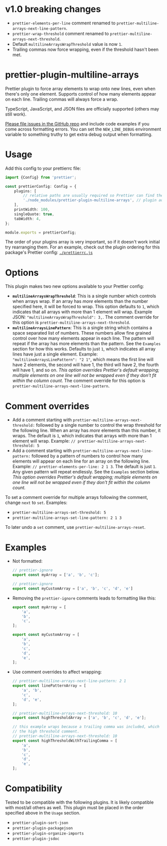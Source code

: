 # v1.0 breaking changes

-   `prettier-elements-per-line` comment renamed to `prettier-multiline-arrays-next-line-pattern`.
-   `prettier-wrap-threshold` comment renamed to `prettier-multiline-arrays-next-threshold`.
-   Default `multilineArraysWrapThreshold` value is now `1`.
-   Trailing commas now force wrapping, even if the threshold hasn't been met.

# prettier-plugin-multiline-arrays

Prettier plugin to force array elements to wrap onto new lines, even when there's only one element. Supports control of how many elements appear on each line. Trailing commas will always force a wrap.

TypeScript, JavaScript, and JSON files are officially supported (others may still work).

[Please file issues in the GitHub repo](https://github.com/electrovir/prettier-plugin-multiline-arrays/issues/new) and include code examples if you come across formatting errors. You can set the `NEW_LINE_DEBUG` environment variable to something truthy to get extra debug output when formatting.

# Usage

Add this config to your prettierrc file:

<!-- example-link: src/readme-examples/prettier-options.example.ts -->

```TypeScript
import {Config} from 'prettier';

const prettierConfig: Config = {
    plugins: [
        // relative paths are usually required so Prettier can find the plugin
        './node_modules/prettier-plugin-multiline-arrays', // plugin added here
    ],
    printWidth: 100,
    singleQuote: true,
    tabWidth: 4,
};

module.exports = prettierConfig;
```

The order of your plugins array is very important, so if it doesn't work initial try rearranging them. For an example, check out the plugin ordering for this package's Prettier config: [`./prettierrc.js`](https://github.com/electrovir/prettier-plugin-multiline-arrays/blob/main/.prettierrc.js)

# Options

This plugin makes two new options available to your Prettier config:

-   **`multilineArraysWrapThreshold`**: This is a single number which controls when arrays wrap. If an array has _more_ elements than the number specified here, it will be forced to wrap. This option defaults to `1`, which indicates that all arrays with more than 1 element will wrap. Example JSON: `"multilineArraysWrapThreshold": 3,`. The comment override for this option is `prettier-multiline-arrays-next-threshold`.
-   **`multilineArraysLinePattern`**: This is a single string which contains a space separated list of numbers. These numbers allow fine grained control over how many elements appear in each line. The pattern will repeat if the array has more elements than the pattern. See the `Examples` section for how this works. Defaults to just `1`, which indicates all array lines have just a single element. Example: `"multilineArraysLinePattern": "2 1"`, which means the first line will have 2 elements, the second will have 1, the third will have 2, the fourth will have 1, and so on. _This option overrides Prettier's default wrapping; multiple elements on one line will not be wrapped even if they don't fit within the column count._ The comment override for this option is `prettier-multiline-arrays-next-line-pattern`.

# Comment overrides

-   Add a comment starting with `prettier-multiline-arrays-next-threshold:` followed by a single number to control the wrap threshold for the following line. When an array has _more_ elements than this number, it wraps. The default is `1`, which indicates that arrays with more than 1 element will wrap. Example: `// prettier-multiline-arrays-next-threshold: 5`
-   Add a comment starting with `prettier-multiline-arrays-next-line-pattern:` followed by a pattern of numbers to control how many elements will appear on each line for an array on the following line. Example: `// prettier-elements-per-line: 2 1 3`. The default is just `1`. Any given pattern will repeat endlessly. See the `Examples` section below. _This option overrides Prettier's default wrapping; multiple elements on one line will not be wrapped even if they don't fit within the column count._

To set a comment override for multiple arrays following the comment, change `next` to `set`. Examples:

-   `prettier-multiline-arrays-set-threshold: 5`
-   `prettier-multiline-arrays-set-line-pattern: 2 1 3`

To later undo a `set` comment, use `prettier-multiline-arrays-reset`.

# Examples

-   Not formatted:

    <!-- example-link: src/readme-examples/not-formatted.example.ts -->

    ```TypeScript
    // prettier-ignore
    export const myArray = ['a', 'b', 'c'];

    // prettier-ignore
    export const myCustomArray = ['a', 'b', 'c', 'd', 'e']
    ```

-   Removing the `prettier-ignore` comments leads to formatting like this:

    <!-- example-link: src/readme-examples/formatted.example.ts -->

    ```TypeScript
    export const myArray = [
        'a',
        'b',
        'c',
    ];

    export const myCustomArray = [
        'a',
        'b',
        'c',
        'd',
        'e',
    ];
    ```

-   Use comment overrides to affect wrapping:

    <!-- example-link: src/readme-examples/formatted-with-comments.example.ts -->

    ```TypeScript
    // prettier-multiline-arrays-next-line-pattern: 2 1
    export const linePatternArray = [
        'a', 'b',
        'c',
        'd', 'e',
    ];

    // prettier-multiline-arrays-next-threshold: 10
    export const highThresholdArray = ['a', 'b', 'c', 'd', 'e'];

    // this example wraps because a trailing comma was included, which forces wrapping despite
    // the high threshold comment.
    // prettier-multiline-arrays-next-threshold: 10
    export const highThresholdWithTrailingComma = [
        'a',
        'b',
        'c',
        'd',
        'e',
    ];
    ```

# Compatibility

Tested to be compatible with the following plugins. It is likely compatible with most/all others as well. This plugin must be placed in the order specified above in the `Usage` section.

-   `prettier-plugin-sort-json`
-   `prettier-plugin-packagejson`
-   `prettier-plugin-organize-imports`
-   `prettier-plugin-jsdoc`
